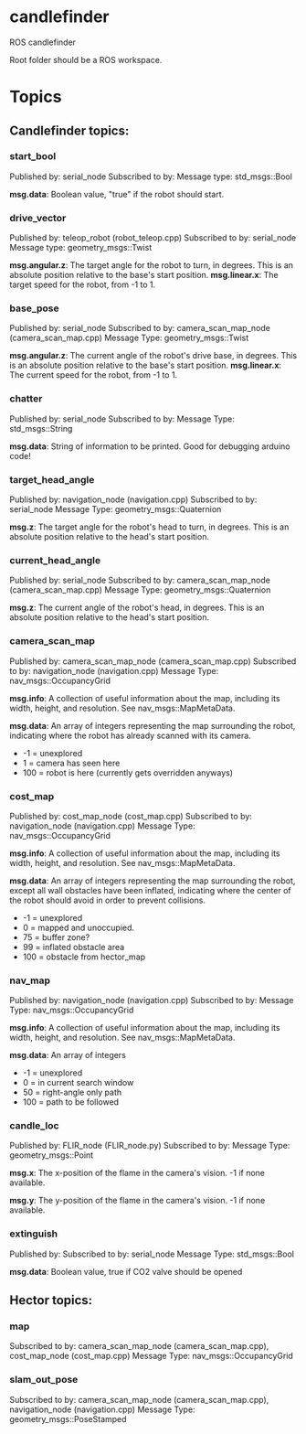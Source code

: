# candlefinder
ROS candlefinder

Root folder should be a ROS workspace.


# Topics
## Candlefinder topics:

### start_bool
Published by: serial_node
Subscribed to by:
Message type: std_msgs::Bool

__msg.data__: Boolean value, "true" if the robot should start.

### drive_vector
Published by: teleop_robot (robot_teleop.cpp)
Subscribed to by: serial_node
Message type: geometry_msgs::Twist

__msg.angular.z__: The target angle for the robot to turn, in degrees. This is an absolute position relative to the base's start position.
__msg.linear.x__: The target speed for the robot, from -1 to 1.

### base_pose
Published by: serial_node
Subscribed to by: camera_scan_map_node (camera_scan_map.cpp)
Message Type: geometry_msgs::Twist

__msg.angular.z__: The current angle of the robot's drive base, in degrees. This is an absolute position relative to the base's start position.
__msg.linear.x__: The current speed for the robot, from -1 to 1.

### chatter
Published by: serial_node
Subscribed to by:
Message Type: std_msgs::String

__msg.data__: String of information to be printed. Good for debugging arduino code!

### target_head_angle
Published by: navigation_node (navigation.cpp)
Subscribed to by: serial_node
Message Type: geometry_msgs::Quaternion

__msg.z__: The target angle for the robot's head to turn, in degrees. This is an absolute position relative to the head's start position.

### current_head_angle
Published by: serial_node
Subscribed to by: camera_scan_map_node (camera_scan_map.cpp)
Message Type: geometry_msgs::Quaternion

__msg.z__: The current angle of the robot's head, in degrees. This is an absolute position relative to the head's start position.

### camera_scan_map
Published by: camera_scan_map_node (camera_scan_map.cpp)
Subscribed to by: navigation_node (navigation.cpp)
Message Type: nav_msgs::OccupancyGrid

__msg.info__: A collection of useful information about the map, including its width, height, and resolution. See nav_msgs::MapMetaData.

__msg.data__: An array of integers representing the map surrounding the robot, indicating where the robot has already scanned with its camera.

- -1 = unexplored
- 1 = camera has seen here
- 100 = robot is here (currently gets overridden anyways)

### cost_map
Published by: cost_map_node (cost_map.cpp)
Subscribed to by: navigation_node (navigation.cpp)
Message Type: nav_msgs::OccupancyGrid

__msg.info__: A collection of useful information about the map, including its width, height, and resolution. See nav_msgs::MapMetaData.

__msg.data__: An array of integers representing the map surrounding the robot, except all wall obstacles have been inflated, indicating where the center of the robot should avoid in order to prevent collisions.

- -1 = unexplored
- 0 = mapped and unoccupied.
- 75 = buffer zone?
- 99 = inflated obstacle area
- 100 = obstacle from hector_map

### nav_map
Published by: navigation_node (navigation.cpp)
Subscribed to by:
Message Type: nav_msgs::OccupancyGrid

__msg.info__: A collection of useful information about the map, including its width, height, and resolution. See nav_msgs::MapMetaData.

__msg.data__: An array of integers

- -1 = unexplored
- 0 = in current search window
- 50 = right-angle only path
- 100 = path to be followed

### candle_loc
Published by: FLIR_node (FLIR_node.py)
Subscribed to by:
Message Type: geometry_msgs::Point

__msg.x__: The x-position of the flame in the camera's vision. -1 if none available.

__msg.y__: The y-position of the flame in the camera's vision. -1 if none available.

### extinguish
Published by:
Subscribed to by: serial_node
Message Type: std_msgs::Bool

__msg.data__: Boolean value, true if CO2 valve should be opened

## Hector topics:
### map
Subscribed to by: camera_scan_map_node (camera_scan_map.cpp), cost_map_node (cost_map.cpp)
Message Type: nav_msgs::OccupancyGrid

### slam_out_pose
Subscribed to by: camera_scan_map_node (camera_scan_map.cpp), navigation_node (navigation.cpp)
Message Type: geometry_msgs::PoseStamped
